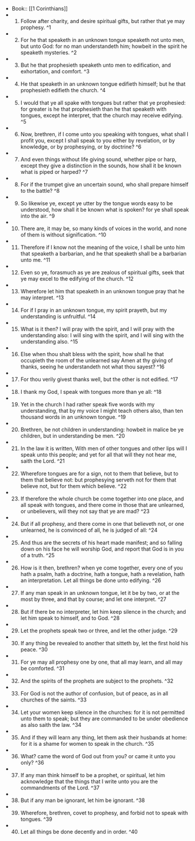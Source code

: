 - Book:: [[1 Corinthians]]
- 1. Follow after charity, and desire spiritual gifts, but rather that ye may prophesy. ^1
- 2. For he that speaketh in an unknown tongue speaketh not unto men, but unto God: for no man understandeth him; howbeit in the spirit he speaketh mysteries. ^2
- 3. But he that prophesieth speaketh unto men to edification, and exhortation, and comfort. ^3
- 4. He that speaketh in an unknown tongue edifieth himself; but he that prophesieth edifieth the church. ^4
- 5. I would that ye all spake with tongues but rather that ye prophesied: for greater is he that prophesieth than he that speaketh with tongues, except he interpret, that the church may receive edifying. ^5
- 6. Now, brethren, if I come unto you speaking with tongues, what shall I profit you, except I shall speak to you either by revelation, or by knowledge, or by prophesying, or by doctrine? ^6
- 7. And even things without life giving sound, whether pipe or harp, except they give a distinction in the sounds, how shall it be known what is piped or harped? ^7
- 8. For if the trumpet give an uncertain sound, who shall prepare himself to the battle? ^8
- 9. So likewise ye, except ye utter by the tongue words easy to be understood, how shall it be known what is spoken? for ye shall speak into the air. ^9
- 10. There are, it may be, so many kinds of voices in the world, and none of them is without signification. ^10
- 11. Therefore if I know not the meaning of the voice, I shall be unto him that speaketh a barbarian, and he that speaketh shall be a barbarian unto me. ^11
- 12. Even so ye, forasmuch as ye are zealous of spiritual gifts, seek that ye may excel to the edifying of the church. ^12
- 13. Wherefore let him that speaketh in an unknown tongue pray that he may interpret. ^13
- 14. For if I pray in an unknown tongue, my spirit prayeth, but my understanding is unfruitful. ^14
- 15. What is it then? I will pray with the spirit, and I will pray with the understanding also: I will sing with the spirit, and I will sing with the understanding also. ^15
- 16. Else when thou shalt bless with the spirit, how shall he that occupieth the room of the unlearned say Amen at thy giving of thanks, seeing he understandeth not what thou sayest? ^16
- 17. For thou verily givest thanks well, but the other is not edified. ^17
- 18. I thank my God, I speak with tongues more than ye all: ^18
- 19. Yet in the church I had rather speak five words with my understanding, that by my voice I might teach others also, than ten thousand words in an unknown tongue. ^19
- 20. Brethren, be not children in understanding: howbeit in malice be ye children, but in understanding be men. ^20
- 21. In the law it is written, With men of other tongues and other lips will I speak unto this people; and yet for all that will they not hear me, saith the Lord. ^21
- 22. Wherefore tongues are for a sign, not to them that believe, but to them that believe not: but prophesying serveth not for them that believe not, but for them which believe. ^22
- 23. If therefore the whole church be come together into one place, and all speak with tongues, and there come in those that are unlearned, or unbelievers, will they not say that ye are mad? ^23
- 24. But if all prophesy, and there come in one that believeth not, or one unlearned, he is convinced of all, he is judged of all: ^24
- 25. And thus are the secrets of his heart made manifest; and so falling down on his face he will worship God, and report that God is in you of a truth. ^25
- 26. How is it then, brethren? when ye come together, every one of you hath a psalm, hath a doctrine, hath a tongue, hath a revelation, hath an interpretation. Let all things be done unto edifying. ^26
- 27. If any man speak in an unknown tongue, let it be by two, or at the most by three, and that by course; and let one interpret. ^27
- 28. But if there be no interpreter, let him keep silence in the church; and let him speak to himself, and to God. ^28
- 29. Let the prophets speak two or three, and let the other judge. ^29
- 30. If any thing be revealed to another that sitteth by, let the first hold his peace. ^30
- 31. For ye may all prophesy one by one, that all may learn, and all may be comforted. ^31
- 32. And the spirits of the prophets are subject to the prophets. ^32
- 33. For God is not the author of confusion, but of peace, as in all churches of the saints. ^33
- 34. Let your women keep silence in the churches: for it is not permitted unto them to speak; but they are commanded to be under obedience as also saith the law. ^34
- 35. And if they will learn any thing, let them ask their husbands at home: for it is a shame for women to speak in the church. ^35
- 36. What? came the word of God out from you? or came it unto you only? ^36
- 37. If any man think himself to be a prophet, or spiritual, let him acknowledge that the things that I write unto you are the commandments of the Lord. ^37
- 38. But if any man be ignorant, let him be ignorant. ^38
- 39. Wherefore, brethren, covet to prophesy, and forbid not to speak with tongues. ^39
- 40. Let all things be done decently and in order. ^40

